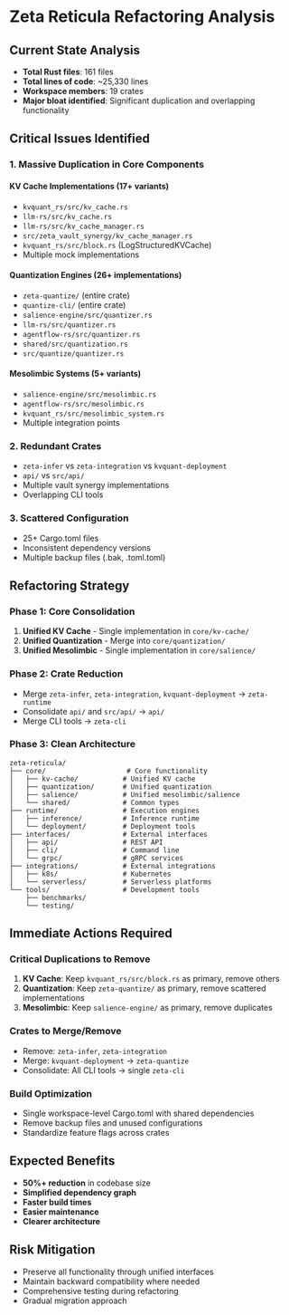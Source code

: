 # Zeta Reticula Refactoring Analysis

## Current State Analysis
- **Total Rust files**: 161 files
- **Total lines of code**: ~25,330 lines
- **Workspace members**: 19 crates
- **Major bloat identified**: Significant duplication and overlapping functionality

## Critical Issues Identified

### 1. Massive Duplication in Core Components

#### KV Cache Implementations (17+ variants)
- `kvquant_rs/src/kv_cache.rs`
- `llm-rs/src/kv_cache.rs` 
- `llm-rs/src/kv_cache_manager.rs`
- `src/zeta_vault_synergy/kv_cache_manager.rs`
- `kvquant_rs/src/block.rs` (LogStructuredKVCache)
- Multiple mock implementations

#### Quantization Engines (26+ implementations)
- `zeta-quantize/` (entire crate)
- `quantize-cli/` (entire crate)
- `salience-engine/src/quantizer.rs`
- `llm-rs/src/quantizer.rs`
- `agentflow-rs/src/quantizer.rs`
- `shared/src/quantization.rs`
- `src/quantize/quantizer.rs`

#### Mesolimbic Systems (5+ variants)
- `salience-engine/src/mesolimbic.rs`
- `agentflow-rs/src/mesolimbic.rs`
- `kvquant_rs/src/mesolimbic_system.rs`
- Multiple integration points

### 2. Redundant Crates
- `zeta-infer` vs `zeta-integration` vs `kvquant-deployment`
- `api/` vs `src/api/`
- Multiple vault synergy implementations
- Overlapping CLI tools

### 3. Scattered Configuration
- 25+ Cargo.toml files
- Inconsistent dependency versions
- Multiple backup files (.bak, .toml.toml)

## Refactoring Strategy

### Phase 1: Core Consolidation
1. **Unified KV Cache** - Single implementation in `core/kv-cache/`
2. **Unified Quantization** - Merge into `core/quantization/`
3. **Unified Mesolimbic** - Single implementation in `core/salience/`

### Phase 2: Crate Reduction
- Merge `zeta-infer`, `zeta-integration`, `kvquant-deployment` → `zeta-runtime`
- Consolidate `api/` and `src/api/` → `api/`
- Merge CLI tools → `zeta-cli`

### Phase 3: Clean Architecture
```
zeta-reticula/
├── core/                    # Core functionality
│   ├── kv-cache/           # Unified KV cache
│   ├── quantization/       # Unified quantization
│   ├── salience/           # Unified mesolimbic/salience
│   └── shared/             # Common types
├── runtime/                # Execution engines
│   ├── inference/          # Inference runtime
│   └── deployment/         # Deployment tools
├── interfaces/             # External interfaces
│   ├── api/                # REST API
│   ├── cli/                # Command line
│   └── grpc/               # gRPC services
├── integrations/           # External integrations
│   ├── k8s/                # Kubernetes
│   └── serverless/         # Serverless platforms
└── tools/                  # Development tools
    ├── benchmarks/
    └── testing/
```

## Immediate Actions Required

### Critical Duplications to Remove
1. **KV Cache**: Keep `kvquant_rs/src/block.rs` as primary, remove others
2. **Quantization**: Keep `zeta-quantize/` as primary, remove scattered implementations
3. **Mesolimbic**: Keep `salience-engine/` as primary, remove duplicates

### Crates to Merge/Remove
- Remove: `zeta-infer`, `zeta-integration` 
- Merge: `kvquant-deployment` → `zeta-quantize`
- Consolidate: All CLI tools → single `zeta-cli`

### Build Optimization
- Single workspace-level Cargo.toml with shared dependencies
- Remove backup files and unused configurations
- Standardize feature flags across crates

## Expected Benefits
- **50%+ reduction** in codebase size
- **Simplified dependency graph**
- **Faster build times**
- **Easier maintenance**
- **Clearer architecture**

## Risk Mitigation
- Preserve all functionality through unified interfaces
- Maintain backward compatibility where needed
- Comprehensive testing during refactoring
- Gradual migration approach
